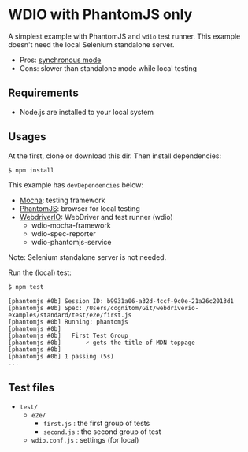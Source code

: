 # WDIO with PhantomJS only

A simplest example with PhantomJS and `wdio` test runner. This example doesn't need the local Selenium standalone server.

- Pros: [synchronous mode](http://webdriver.io/guide/getstarted/v4.html#It’s-all-synchronous)
- Cons: slower than standalone mode while local testing

## Requirements

- Node.js are installed to your local system

## Usages

At the first, clone or download this dir. Then install dependencies:

```bash
$ npm install
```

This example has `devDependencies` below:

- [Mocha](https://mochajs.org/): testing framework
- [PhantomJS](http://phantomjs.org/): browser for local testing
- [WebdriverIO](http://webdriver.io/): WebDriver and test runner (wdio)
  - wdio-mocha-framework
  - wdio-spec-reporter
  - wdio-phantomjs-service

Note: Selenium standalone server is not needed.

Run the (local) test:

```bash
$ npm test
```

```
[phantomjs #0b] Session ID: b9931a06-a32d-4ccf-9c0e-21a26c2013d1
[phantomjs #0b] Spec: /Users/cognitom/Git/webdriverio-examples/standard/test/e2e/first.js
[phantomjs #0b] Running: phantomjs
[phantomjs #0b]
[phantomjs #0b]   First Test Group
[phantomjs #0b]       ✓ gets the title of MDN toppage
[phantomjs #0b]
[phantomjs #0b] 1 passing (5s)
...
```

## Test files

- `test/`
  - `e2e/`
    - `first.js` : the first group of tests
    - `second.js` : the second group of test
  - `wdio.conf.js` : settings (for local)
